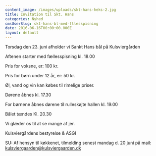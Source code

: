 ```yaml
---
content_image: /images/uploads/skt-hans-heks-2.jpg
title: Invitation til Skt. Hans
categories: Nyhed
cmsUserSlug: skt-hans-bl-med-fllesspisning
date: 2016-06-16T00:00:00.000Z
layout: default
---
```


Torsdag den 23. juni afholder vi Sankt Hans bål på Kulsviergården

Aftenen starter med fællesspisning kl. 18.00

Pris for voksne, er: 100 kr.

Pris for børn under 12 år, er: 50 kr.


Øl, vand og vin kan købes til rimelige priser.

Dørene åbnes kl. 17.30
              
For børnene åbnes dørene til rulleskøjte hallen kl. 19.00

Bålet tændes Kl. 20.30 

Vi glæder os til at se mange af jer.

Kulsviergårdens bestyrelse & ASGI

SU:
Af hensyn til køkkenet, tilmelding senest mandag d. 20
juni på mail: kulsviergaarden@kulsviergaarden.dk

